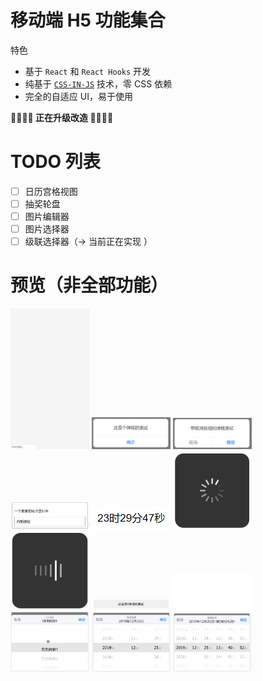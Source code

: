 # 移动端 H5 功能集合

特色

- 基于 `React` 和 `React Hooks` 开发
- 纯基于 [`CSS-IN-JS`](https://github.com/emotion-js/emotion) 技术，零 CSS 依赖
- 完全的自适应 UI，易于使用

**🚀🚀🚀🚀 正在升级改造 🚀🚀🚀🚀**

# TODO 列表

- [ ] 日历宫格视图
- [ ] 抽奖轮盘
- [ ] 图片编辑器
- [ ] 图片选择器
- [ ] 级联选择器（→ 当前正在实现 ）

# 预览（非全部功能）

<p>
  <img src="assets/waterfall.gif" width="25%">
  <img src="assets/alert.gif" width="25%">
  <img src="assets/alert-with-cancel.gif" width="25%">
  <img src="assets/clickable.gif" width="25%">
  <img src="assets/countdown.gif" width="25%">
  <img src="assets/helix-loading.gif" width="25%">
  <img src="assets/wave-loading.gif" width="25%">
  <img src="assets/rolling-notice.gif" width="25%">
  <img src="assets/toast.gif" width="25%">
  <img src="assets/picker.gif" width="25%">
  <img src="assets/date-picker.gif" width="25%">
  <img src="assets/date-time-picker.gif" width="25%">
</p>
